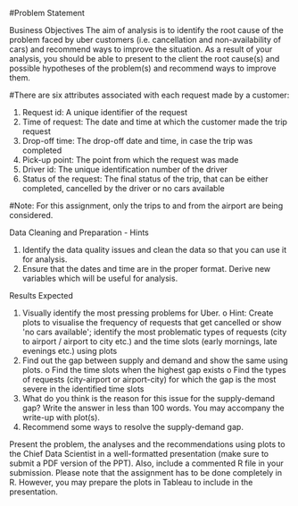 #Problem Statement

Business Objectives
The aim of analysis is to identify the root cause of the problem faced by uber customers (i.e. cancellation and non-availability of cars) and recommend ways to improve the situation. As a result of your analysis, you should be able to present to the client the root cause(s) and possible hypotheses of the problem(s) and recommend ways to improve them.  

#There are six attributes associated with each request made by a customer:
1.	Request id: A unique identifier of the request
2.	Time of request: The date and time at which the customer made the trip request
3.	Drop-off time: The drop-off date and time, in case the trip was completed 
4.	Pick-up point: The point from which the request was made
5.	Driver id: The unique identification number of the driver
6.	Status of the request: The final status of the trip, that can be either completed, cancelled by the driver or no cars available
 
#Note: For this assignment, only the trips to and from the airport are being considered.
 
Data Cleaning and Preparation - Hints
1.	Identify the data quality issues and clean the data so that you can use it for analysis.
2.	Ensure that the dates and time are in the proper format. Derive new variables which will be useful for analysis.
 
Results Expected
1.	Visually identify the most pressing problems for Uber. 
o	Hint: Create plots to visualise the frequency of requests that get cancelled or show 'no cars available'; identify the most problematic types of requests (city to airport / airport to city etc.) and the time slots (early mornings, late evenings etc.) using plots
2.	Find out the gap between supply and demand and show the same using plots.
o	Find the time slots when the highest gap exists
o	Find the types of requests (city-airport or airport-city) for which the gap is the most severe in the identified time slots
3.	What do you think is the reason for this issue for the supply-demand gap? Write the answer in less than 100 words. You may accompany the write-up with plot(s).
4.	 Recommend some ways to resolve the supply-demand gap.
 
Present the problem, the analyses and the recommendations using plots to the Chief Data Scientist in a well-formatted presentation (make sure to submit a PDF version of the PPT). Also, include a commented R file in your submission. Please note that the assignment has to be done completely in R. However, you may prepare the plots in Tableau to include in the presentation.
 



